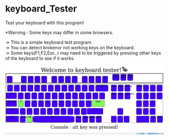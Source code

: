 # keyboard_Tester
Test your keyboard with this program!

*Warning : Some keys may differ in some browsers.

-> This is a simple keyboard test program. <br>
-> You can detect brokenor not working keys on the keyboard. <br>
-> Some keys(F1,F2,Esc..) may need to be triggered by pressing other keys of the keyboard to see if it works. <br>

![Screenshot](keyboard_tester_img.png)


